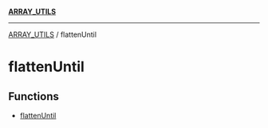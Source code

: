 [**ARRAY_UTILS**](../README.md)

***

[ARRAY_UTILS](../README.md) / flattenUntil

# flattenUntil

## Functions

- [flattenUntil](functions/flattenUntil.md)
